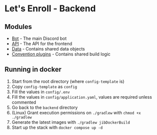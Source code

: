 # Let's Enroll - Backend

## Modules
- [Bot](bot) - The main Discord bot
- [API](api) - The API for the frontend
- [Data](data) - Contains shared data objects
- [Convention plugins](buildSrc) - Contains shared build logic

## Running in docker
1. Start from the root directory (where `config-template` is)
2. Copy `config-template` as `config`
3. Fill the values in `config/.env`
4. Fill the values in `config/application.yaml`, values are required unless commented
5. Go back to the `backend` directory
6. (Linux) Grant execution permissions on `./gradlew` with `chmod +x ./gradlew`
7. Generate the latest images with `./gradlew jibDockerBuild`
8. Start up the stack with `docker compose up -d`